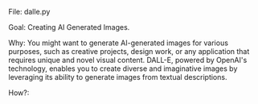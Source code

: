 File: dalle.py

Goal: Creating AI Generated Images.

Why: You might want to generate AI-generated images for various purposes, such as creative projects, design work, or any application that requires unique and novel visual content. DALL-E, powered by OpenAI's technology, enables you to create diverse and imaginative images by leveraging its ability to generate images from textual descriptions.

How?:
